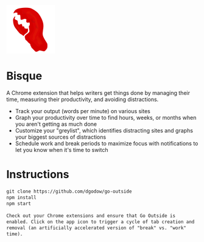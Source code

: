 ![Alt text](/src/images/favicon-128.png?raw=true)

# Bisque

A Chrome extension that helps writers get things done by managing their time, measuring their productivity, and avoiding distractions.

- Track your output (words per minute) on various sites
- Graph your productivity over time to find hours, weeks, or months when you aren't getting as much done
- Customize your "greylist", which identifies distracting sites and graphs your biggest sources of distractions
- Schedule work and break periods to maximize focus with notifications to let you know when it's time to switch

# Instructions

```
git clone https://github.com/dgodow/go-outside
npm install
npm start

Check out your Chrome extensions and ensure that Go Outside is enabled. Click on the app icon to trigger a cycle of tab creation and removal (an artificially accelerated version of "break" vs. "work" time).
```
